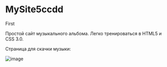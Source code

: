 # MySite5ccdd
First

Простой сайт музыкального альбома. Легко тренироваться в HTML5 и CSS 3.0.

Страница для скачки музыки:

![image](https://user-images.githubusercontent.com/10297748/155697369-faf4599c-0fc4-41d8-9ba3-8d989f611ada.png)
